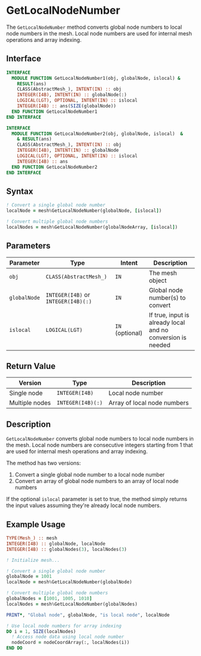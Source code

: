 # GetLocalNodeNumber

The `GetLocalNodeNumber` method converts global node numbers to local node numbers in the mesh. Local node numbers are used for internal mesh operations and array indexing.

## Interface

```fortran
INTERFACE
  MODULE FUNCTION GetLocalNodeNumber1(obj, globalNode, islocal) &
    RESULT(ans)
    CLASS(AbstractMesh_), INTENT(IN) :: obj
    INTEGER(I4B), INTENT(IN) :: globalNode(:)
    LOGICAL(LGT), OPTIONAL, INTENT(IN) :: islocal
    INTEGER(I4B) :: ans(SIZE(globalNode))
  END FUNCTION GetLocalNodeNumber1
END INTERFACE

INTERFACE
  MODULE FUNCTION GetLocalNodeNumber2(obj, globalNode, islocal)  &
    & RESULT(ans)
    CLASS(AbstractMesh_), INTENT(IN) :: obj
    INTEGER(I4B), INTENT(IN) :: globalNode
    LOGICAL(LGT), OPTIONAL, INTENT(IN) :: islocal
    INTEGER(I4B) :: ans
  END FUNCTION GetLocalNodeNumber2
END INTERFACE
```

## Syntax

```fortran
! Convert a single global node number
localNode = mesh%GetLocalNodeNumber(globalNode, [islocal])

! Convert multiple global node numbers
localNodes = mesh%GetLocalNodeNumber(globalNodeArray, [islocal])
```

## Parameters

| Parameter | Type | Intent | Description |
|-----------|------|--------|-------------|
| `obj` | `CLASS(AbstractMesh_)` | `IN` | The mesh object |
| `globalNode` | `INTEGER(I4B)` or `INTEGER(I4B)(:)` | `IN` | Global node number(s) to convert |
| `islocal` | `LOGICAL(LGT)` | `IN` (optional) | If true, input is already local and no conversion is needed |

## Return Value

| Version | Type | Description |
|---------|------|-------------|
| Single node | `INTEGER(I4B)` | Local node number |
| Multiple nodes | `INTEGER(I4B)(:)` | Array of local node numbers |

## Description

`GetLocalNodeNumber` converts global node numbers to local node numbers in the mesh. Local node numbers are consecutive integers starting from 1 that are used for internal mesh operations and array indexing.

The method has two versions:
1. Convert a single global node number to a local node number
2. Convert an array of global node numbers to an array of local node numbers

If the optional `islocal` parameter is set to true, the method simply returns the input values assuming they're already local node numbers.

## Example Usage

```fortran
TYPE(Mesh_) :: mesh
INTEGER(I4B) :: globalNode, localNode
INTEGER(I4B) :: globalNodes(3), localNodes(3)

! Initialize mesh...

! Convert a single global node number
globalNode = 1001
localNode = mesh%GetLocalNodeNumber(globalNode)

! Convert multiple global node numbers
globalNodes = [1001, 1005, 1010]
localNodes = mesh%GetLocalNodeNumber(globalNodes)

PRINT*, "Global node", globalNode, "is local node", localNode

! Use local node numbers for array indexing
DO i = 1, SIZE(localNodes)
  ! Access node data using local node number
  nodeCoord = nodeCoordArray(:, localNodes(i))
END DO
```

